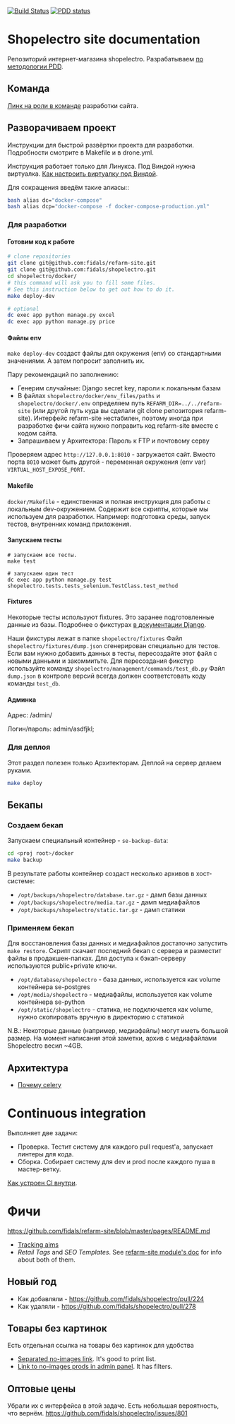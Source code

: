 [![Build Status](https://ci.fidals.com/api/badges/fidals/shopelectro/status.svg)](https://ci.fidals.com/fidals/shopelectro)
[![PDD status](http://www.0pdd.com/svg?name=fidals/shopelectro)](http://www.0pdd.com/p?name=fidals/shopelectro)


# Shopelectro site documentation
Репозиторий интернет-магазина shopelectro.
Разрабатываем [по методологии PDD](http://fidals.com/dev).

## Команда
[Линк на роли в команде](https://goo.gl/3HDwaq) разработки сайта.

## Разворачиваем проект

Инструкции для быстрой развёртки проекта для разработки.
Подробности смотрите в Makefile и в drone.yml.

Инструкция работает только для Линукса.
Под Виндой нужна виртуалка. [Как настроить виртуалку под Виндой](https://fidals.com/dev/with-windows).

Для сокращения введём такие алиасы::

```bash
bash alias dc="docker-compose"
bash alias dcp="docker-compose -f docker-compose-production.yml"
```

### Для разработки

#### Готовим код к работе
```bash
# clone repositories
git clone git@github.com:fidals/refarm-site.git
git clone git@github.com:fidals/shopelectro.git
cd shopelectro/docker/
# this command will ask you to fill some files.
# See this instruction below to get out how to do it.
make deploy-dev

# optional
dc exec app python manage.py excel
dc exec app python manage.py price
```

#### Файлы env
`make deploy-dev` создаст файлы для окружения (env) со стандартными значениями.
А затем попросит заполнить их.

Пару рекомендаций по заполнению:
- Генерим случайные: Django secret key, пароли к локальным базам
- В файлах `shopelectro/docker/env_files/paths` и `shopelectro/docker/.env`
определяем путь `REFARM_DIR=../../refarm-site` (или другой путь куда вы сделали git clone репозитория refarm-site). Интерфейс refarm-site нестабилен, поэтому иногда при разработке фичи сайта
нужно поправить код refarm-site вместе с кодом сайта.
- Запрашиваем у Архитектора: Пароль к FTP и почтовому серву

Проверяем адрес `http://127.0.0.1:8010` - загружается сайт.
Вместо порта `8010` может быть другой - переменная окружения (env var) `VIRTUAL_HOST_EXPOSE_PORT`.


#### Makefile
`docker/Makefile` - единственная и полная инструкция для работы с локальным dev-окружением.
Содержит все скрипты, которые мы используем для разработки.
Например: подготовка среды, запуск тестов, внутренних команд приложения.

#### Запускаем тесты
```
# запускаем все тесты.
make test

# запускаем один тест
dc exec app python manage.py test shopelectro.tests.tests_selenium.TestClass.test_method
```

#### Fixtures
Некоторые тесты используют fixtures.
Это заранее подготовленные данные из базы.
Подробнее о фикстурах [в документации Django](https://docs.djangoproject.com/en/1.11/topics/testing/tools/#fixture-loading).

Наши фикстуры лежат в папке `shopelectro/fixtures`
Файл `shopelectro/fixtures/dump.json` сгенерирован специально для тестов.
Если вам нужно добавить данных в тесты, пересоздайте этот файл с новыми данными и закоммитьте.
Для пересоздания фикстур используйте команду `shopelectro/management/commands/test_db.py`
Файл `dump.json` в контроле версий всегда должен соответстовать коду команды `test_db`.

#### Админка
Адрес: /admin/

Логин/пароль:
admin/asdfjkl;

### Для деплоя
Этот раздел полезен только Архитекторам.
Деплой на сервер делаем руками.

```bash
make deploy
```


## Бекапы

### Создаем бекап

Запускаем специальный контейнер - `se-backup-data`:

```bash
cd <proj root>/docker
make backup
```

В результате работы контейнер создаст несколько архивов в хост-системе:

* `/opt/backups/shopelectro/database.tar.gz` - дамп базы данных
* `/opt/backups/shopelectro/media.tar.gz` - дамп медиафайлов
* `/opt/backups/shopelectro/static.tar.gz` - дамп статики

### Применяем бекап

Для восстановления базы данных и медиафайлов достаточно запустить ``make restore``.
Скрипт скачает последний бекап с сервера и разместит файлы в продакшен-папках.
Для доступа к бэкап-серверу используются public+private ключи.

* `/opt/database/shopelectro` - база данных, используется как volume контейнера se-postgres
* `/opt/media/shopelectro` - медиафайлы, используется как volume контейнера se-python
* `/opt/static/shopelectro` - статика, не подключается как volume, нужно скопировать вручную в директорию с статикой

N.B.: Некоторые данные (например, медиафайлы) могут иметь большой размер. На момент написания этой заметки, архив с медиафайлами Shopelectro весил ~4GB.

## Архитектура
- [Почему celery](https://github.com/fidals/shopelectro/pull/709#discussion_r251196075)

# Continuous integration
Выполняет две задачи:
- Проверка. Тестит систему для каждого pull request'a, запускает линтеры для кода.
- Сборка. Собирает систему для dev и prod после каждого пуша в мастер-ветку.

[Как устроен CI внутри](CI.md).

# Фичи
https://github.com/fidals/refarm-site/blob/master/pages/README.md
- [Tracking aims](https://github.com/fidals/shopelectro/blob/master/doc/tracking_aims.md)
- *Retail Tags* and *SEO Templates*.
See [refarm-site module's doc](https://github.com/fidals/refarm-site/blob/master/pages/README.md)
for info about both of them.

## Новый год
- Как добавляли - https://github.com/fidals/shopelectro/pull/224
- Как удаляли - https://github.com/fidals/shopelectro/pull/278

## Товары без картинок
Есть отдельная ссылка на товары без картинок для удобства
- [Separated no-images link](https://www.shopelectro.ru/catalog/no-images/).
It's good to print list.
- [Link to no-images prods in admin panel](https://www.shopelectro.ru/admin/shopelectro/productpage/?has_images=no&is_active__exact=1).
It has filters.

## Оптовые цены
Убрали их с интерфейса в этой задаче.
Есть небольшая вероятность, что вернём.
https://github.com/fidals/shopelectro/issues/801
